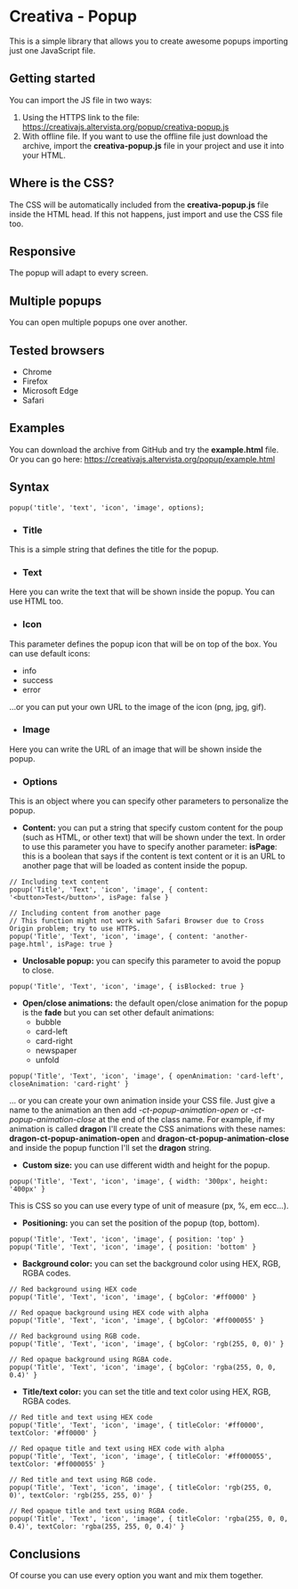 # Creativa - Popup
This is a simple library that allows you to create awesome popups importing just one JavaScript file.
## Getting started
You can import the JS file in two ways:
1. Using the HTTPS link to the file: https://creativajs.altervista.org/popup/creativa-popup.js
2. With offline file. If you want to use the offline file just download the archive, import the **creativa-popup.js** file in your project and use it into your HTML.
## Where is the CSS?
The CSS will be automatically included from the **creativa-popup.js** file inside the HTML head. If this not happens, just import and use the CSS file too.
## Responsive
The popup will adapt to every screen.
## Multiple popups
You can open multiple popups one over another.
## Tested browsers
- Chrome
- Firefox
- Microsoft Edge
- Safari
## Examples
You can download the archive from GitHub and try the **example.html** file.
Or you can go here: https://creativajs.altervista.org/popup/example.html
## Syntax
```
popup('title', 'text', 'icon', 'image', options);
```
- ### Title
This is a simple string that defines the title for the popup.
- ### Text
Here you can write the text that will be shown inside the popup. You can use HTML too.
- ### Icon
This parameter defines the popup icon that will be on top of the box. You can use default icons:
- info
- success
- error

...or you can put your own URL to the image of the icon (png, jpg, gif).
- ### Image
Here you can write the URL of an image that will be shown inside the popup.
- ### Options
This is an object where you can specify other parameters to personalize the popup.
- **Content:** you can put a string that specify custom content for the poup (such as HTML, or other text) that will be shown under the text. In order to use this parameter you have to specify another parameter: **isPage**: this is a boolean that says if the content is text content or it is an URL to another page that will be loaded as content inside the popup.
```
// Including text content
popup('Title', 'Text', 'icon', 'image', { content: '<button>Test</button>', isPage: false }

// Including content from another page
// This function might not work with Safari Browser due to Cross Origin problem; try to use HTTPS.
popup('Title', 'Text', 'icon', 'image', { content: 'another-page.html', isPage: true }
```
- **Unclosable popup:** you can specify this parameter to avoid the popup to close.
```
popup('Title', 'Text', 'icon', 'image', { isBlocked: true }
```
- **Open/close animations:** the default open/close animation for the popup is the **fade** but you can set other default animations:
  - bubble
  - card-left
  - card-right
  - newspaper
  - unfold
```
popup('Title', 'Text', 'icon', 'image', { openAnimation: 'card-left', closeAnimation: 'card-right' }
```
... or you can create your own animation inside your CSS file. Just give a name to the animation an then add *-ct-popup-animation-open* or *-ct-popup-animation-close* at the end of the class name. For example, if my animation is called **dragon** I'll create the CSS animations with these names: **dragon-ct-popup-animation-open** and **dragon-ct-popup-animation-close** and inside the popup function I'll set the **dragon** string.
- **Custom size:** you can use different width and height for the popup.
```
popup('Title', 'Text', 'icon', 'image', { width: '300px', height: '400px' }
```
This is CSS so you can use every type of unit of measure (px, %, em ecc...).
- **Positioning:** you can set the position of the popup (top, bottom).
```
popup('Title', 'Text', 'icon', 'image', { position: 'top' }
popup('Title', 'Text', 'icon', 'image', { position: 'bottom' }
```
- **Background color:** you can set the background color using HEX, RGB, RGBA codes.
```
// Red background using HEX code
popup('Title', 'Text', 'icon', 'image', { bgColor: '#ff0000' }

// Red opaque background using HEX code with alpha
popup('Title', 'Text', 'icon', 'image', { bgColor: '#ff000055' }

// Red background using RGB code.
popup('Title', 'Text', 'icon', 'image', { bgColor: 'rgb(255, 0, 0)' }

// Red opaque background using RGBA code.
popup('Title', 'Text', 'icon', 'image', { bgColor: 'rgba(255, 0, 0, 0.4)' }
```
- **Title/text color:** you can set the title and text color using HEX, RGB, RGBA codes.
```
// Red title and text using HEX code
popup('Title', 'Text', 'icon', 'image', { titleColor: '#ff0000', textColor: '#ff0000' }

// Red opaque title and text using HEX code with alpha
popup('Title', 'Text', 'icon', 'image', { titleColor: '#ff000055', textColor: '#ff000055' }

// Red title and text using RGB code.
popup('Title', 'Text', 'icon', 'image', { titleColor: 'rgb(255, 0, 0)', textColor: 'rgb(255, 255, 0)' }

// Red opaque title and text using RGBA code.
popup('Title', 'Text', 'icon', 'image', { titleColor: 'rgba(255, 0, 0, 0.4)', textColor: 'rgba(255, 255, 0, 0.4)' }
```
## Conclusions
Of course you can use every option you want and mix them together.
